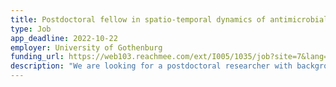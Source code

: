 ```yaml
---
title: Postdoctoral fellow in spatio-temporal dynamics of antimicrobial resistance in animals
type: Job
app_deadline: 2022-10-22
employer: University of Gothenburg
funding_url: https://web103.reachmee.com/ext/I005/1035/job?site=7&lang=UK&validator=9b89bead79bb7258ad55c8d75228e5b7&job_id=27240
description: "We are looking for a postdoctoral researcher with background in infectious disease modeling, population biology, applied mathematics or game theory. The work will focus on the simulation of coordinated international interventions between countries to reduce antimicrobial resistance. The ideal candidate will also bring his/her own research questions to develop in the broad field of disease dynamics. The successful candidate will work independently (i) to run epidemics simulations (ii) conduct sensitivity analysis, (iii) conduct parameter inference."
---
```

